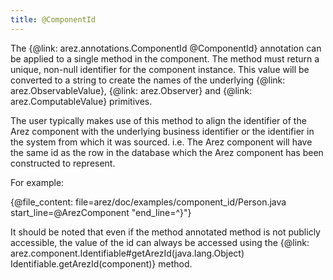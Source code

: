 ```yaml
---
title: @ComponentId
---
```


The {@link: arez.annotations.ComponentId @ComponentId} annotation can be applied to a single method in the component. The
method must return a unique, non-null identifier for the component instance. This value will be converted
to a string to create the names of the underlying {@link: arez.ObservableValue}, {@link: arez.Observer} and
{@link: arez.ComputableValue} primitives.

The user typically makes use of this method to align the identifier of the Arez component with the underlying
business identifier or the identifier in the system from which it was sourced. i.e. The Arez component will
have the same id as the row in the database which the Arez component has been constructed to represent.

For example:

{@file_content: file=arez/doc/examples/component_id/Person.java start_line=@ArezComponent "end_line=^}"}

It should be noted that even if the method annotated method is not publicly accessible, the value of the
id can always be accessed using the {@link: arez.component.Identifiable#getArezId(java.lang.Object) Identifiable.getArezId(component)} method.
